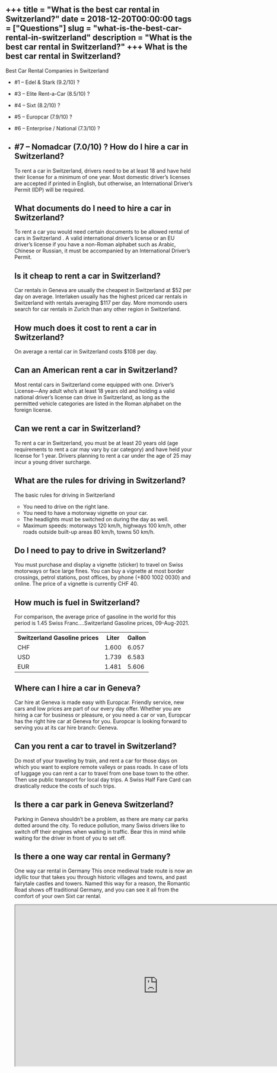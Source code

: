 +++
title = "What is the best car rental in Switzerland?"
date = 2018-12-20T00:00:00
tags = ["Questions"]
slug = "what-is-the-best-car-rental-in-switzerland"
description = "What is the best car rental in Switzerland?"
+++
What is the best car rental in Switzerland?
-------------------------------------------

Best Car Rental Companies in Switzerland

- \#1 – Edel &amp; Stark (9.2/10) ?
- \#3 – Elite Rent-a-Car (8.5/10) ?
- \#4 – Sixt (8.2/10) ?
- \#5 – Europcar (7.9/10) ?
- \#6 – Enterprise / National (7.3/10) ?
- \#7 – Nomadcar (7.0/10) ? How do I hire a car in Switzerland?
    -----------------------------------
    
    To rent a car in Switzerland, drivers need to be at least 18 and have held their license for a minimum of one year. Most domestic driver’s licenses are accepted if printed in English, but otherwise, an International Driver’s Permit (IDP) will be required.
    
    What documents do I need to hire a car in Switzerland?
    ------------------------------------------------------
    
    To rent a car you would need certain documents to be allowed rental of cars in Switzerland . A valid international driver’s license or an EU driver’s license if you have a non-Roman alphabet such as Arabic, Chinese or Russian, it must be accompanied by an International Driver’s Permit.
    
    Is it cheap to rent a car in Switzerland?
    -----------------------------------------
    
    Car rentals in Geneva are usually the cheapest in Switzerland at $52 per day on average. Interlaken usually has the highest priced car rentals in Switzerland with rentals averaging $117 per day. More momondo users search for car rentals in Zurich than any other region in Switzerland.
    
    How much does it cost to rent a car in Switzerland?
    ---------------------------------------------------
    
    On average a rental car in Switzerland costs $108 per day.
    
    Can an American rent a car in Switzerland?
    ------------------------------------------
    
    Most rental cars in Switzerland come equipped with one. Driver’s License—Any adult who’s at least 18 years old and holding a valid national driver’s license can drive in Switzerland, as long as the permitted vehicle categories are listed in the Roman alphabet on the foreign license.
    
    Can we rent a car in Switzerland?
    ---------------------------------
    
    To rent a car in Switzerland, you must be at least 20 years old (age requirements to rent a car may vary by car category) and have held your license for 1 year. Drivers planning to rent a car under the age of 25 may incur a young driver surcharge.
    
    What are the rules for driving in Switzerland?
    ----------------------------------------------
    
    The basic rules for driving in Switzerland
    
    
    - You need to drive on the right lane.
    - You need to have a motorway vignette on your car.
    - The headlights must be switched on during the day as well.
    - Maximum speeds: motorways 120 km/h, highways 100 km/h, other roads outside built-up areas 80 km/h, towns 50 km/h.
    
    Do I need to pay to drive in Switzerland?
    -----------------------------------------
    
    You must purchase and display a vignette (sticker) to travel on Swiss motorways or face large fines. You can buy a vignette at most border crossings, petrol stations, post offices, by phone (+800 1002 0030) and online. The price of a vignette is currently CHF 40.
    
    How much is fuel in Switzerland?
    --------------------------------
    
    For comparison, the average price of gasoline in the world for this period is 1.45 Swiss Franc….Switzerland Gasoline prices, 09-Aug-2021.
    
    <table><tr><th>Switzerland Gasoline prices</th><th>Liter</th><th>Gallon</th></tr><tr><td>CHF</td><td>1.600</td><td>6.057</td></tr><tr><td>USD</td><td>1.739</td><td>6.583</td></tr><tr><td>EUR</td><td>1.481</td><td>5.606</td></tr></table>
    
    Where can I hire a car in Geneva?
    ---------------------------------
    
    Car hire at Geneva is made easy with Europcar. Friendly service, new cars and low prices are part of our every day offer. Whether you are hiring a car for business or pleasure, or you need a car or van, Europcar has the right hire car at Geneva for you. Europcar is looking forward to serving you at its car hire branch: Geneva.
    
    Can you rent a car to travel in Switzerland?
    --------------------------------------------
    
    Do most of your traveling by train, and rent a car for those days on which you want to explore remote valleys or pass roads. In case of lots of luggage you can rent a car to travel from one base town to the other. Then use public transport for local day trips. A Swiss Half Fare Card can drastically reduce the costs of such trips.
    
    Is there a car park in Geneva Switzerland?
    ------------------------------------------
    
    Parking in Geneva shouldn’t be a problem, as there are many car parks dotted around the city. To reduce pollution, many Swiss drivers like to switch off their engines when waiting in traffic. Bear this in mind while waiting for the driver in front of you to set off.
    
    Is there a one way car rental in Germany?
    -----------------------------------------
    
    One way car rental in Germany This once medieval trade route is now an idyllic tour that takes you through historic villages and towns, and past fairytale castles and towers. Named this way for a reason, the Romantic Road shows off traditional Germany, and you can see it all from the comfort of your own Sixt car rental.
    
    <iframe allow="accelerometer; autoplay; clipboard-write; encrypted-media; gyroscope; picture-in-picture" allowfullscreen="" class="__youtube_prefs__  epyt-is-override  no-lazyload" data-no-lazy="1" data-origheight="433" data-origwidth="770" data-skipgform_ajax_framebjll="" height="433" id="_ytid_20715" loading="lazy" src="https://www.youtube.com/embed/HMRTV-GHgks?enablejsapi=1&autoplay=0&cc_load_policy=0&cc_lang_pref=&iv_load_policy=1&loop=0&modestbranding=0&rel=1&fs=1&playsinline=0&autohide=2&theme=dark&color=red&controls=1&" title="YouTube player" width="770"></iframe>